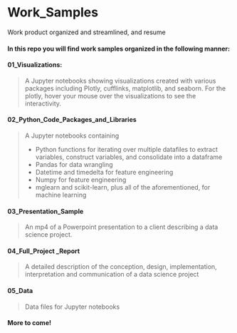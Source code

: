 # Work_Samples
Work product organized and streamlined, and resume

#### In this repo you will find work samples organized in the following manner:

#### 01_Visualizations:
> A Jupyter notebooks showing visualizations created with various packages including Plotly, cufflinks, matplotlib, and  seaborn. For the plotly, hover your mouse over the visualizations to see the interactivity.

#### 02_Python_Code_Packages_and_Libraries
> A Jupyter notebooks containing 
> -  Python functions for iterating over multiple datafiles to extract variables, construct variables, and consolidate into a dataframe
> -  Pandas for data wrangling
> -  Datetime and timedelta for feature engineering
> -  Numpy for feature engineering
> - mglearn and scikit-learn, plus all of the aforementioned, for machine learning

#### 03_Presentation_Sample
> An mp4 of a Powerpoint  presentation to a client describing a data science project.

#### 04_Full_Project _Report
> A detailed description of the conception, design, implementation, interpretation and communication  of a data science project

#### 05_Data
> Data files for Jupyter notebooks

#### More to come!
